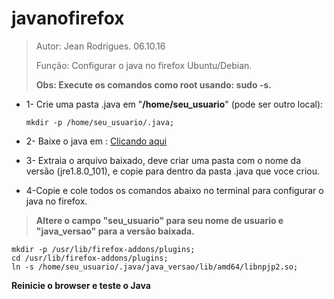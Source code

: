 # **javanofirefox**

>Autor: Jean Rodrigues. 06.10.16
>
>Função: Configurar o java no firefox Ubuntu/Debian.
>
>**Obs: Execute os comandos como root usando: sudo -s.**

* 1- Crie uma pasta .java em "**/home/seu_usuario**" (pode ser outro local):

  `mkdir -p /home/seu_usuario/.java;`

* 2- Baixe o java em :  [Clicando aqui](https://www.java.com/pt_BR/)

* 3- Extraia o arquivo baixado, deve criar uma pasta com o nome da versão (jre1.8.0_101), e copie para dentro da pasta .java que voce criou.

* 4-Copie e cole todos os comandos abaixo no terminal para configurar o java no firefox.

>**Altere o campo "seu_usuario" para seu nome de usuario e "java_versao" para a versão baixada.**

    mkdir -p /usr/lib/firefox-addons/plugins;
    cd /usr/lib/firefox-addons/plugins;
    ln -s /home/seu_usuario/.java/java_versao/lib/amd64/libnpjp2.so;
    
**Reinicie o browser e teste o Java**
